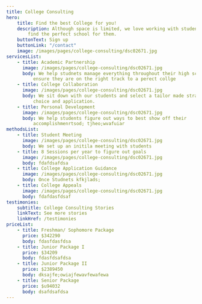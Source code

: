 ```yaml
---
title: College Consulting
hero:
    title: Find the best College for you!
    description: Although space is limited, we love working with students to help
        find the perfect school for them.
    buttonText: Sign up
    buttonLink: "/contact"
    image: /images/pages/college-consulting/dsc02671.jpg
servicesList:
    - title: Academic Partnership
      image: /images/pages/college-consulting/dsc02671.jpg
      body: We help studnets manage everything throughout their high school career to
          ensure they are on the right track to a perect collge
    - title: College Collaboration
      image: /images/pages/college-consulting/dsc02671.jpg
      body: We sit down with our students and select a tailor made strategy for collge
          choice and application.
    - title: Personal Development
      image: /images/pages/college-consulting/dsc02671.jpg
      body: We help students figure out ways to best show off their
          accomplishmenrtsod; tjheo;wvafuiar
methodsList:
    - title: Student Meeting
      image: /images/pages/college-consulting/dsc02671.jpg
      body: We set up an initila meeting with students
    - title: 8 Sessions per year to figure out goals
      image: /images/pages/college-consulting/dsc02671.jpg
      body: fdafdsafdsa
    - title: College Application Guidance
      image: /images/pages/college-consulting/dsc02671.jpg
      body: Once Studnets kfkjlads;
    - title: College Appeals
      image: /images/pages/college-consulting/dsc02671.jpg
      body: fdafdasfdsaf
testimonies:
    subtitle: College Consulting Stories
    linkText: See more stories
    linkHref: /testimonies
priceList:
    - title: Freshman/ Sophomore Package
      price: $342290
      body: fdasfdasfdsa
    - title: Junior Package I
      price: $34209
      body: fdasfdsafdsa
    - title: Junior Package II
      price: $2389450
      body: dksajfe;owiajfewavfewafewa
    - title: Senior Package
      price: $u94032
      body: dsafdsafdsa
---
```

